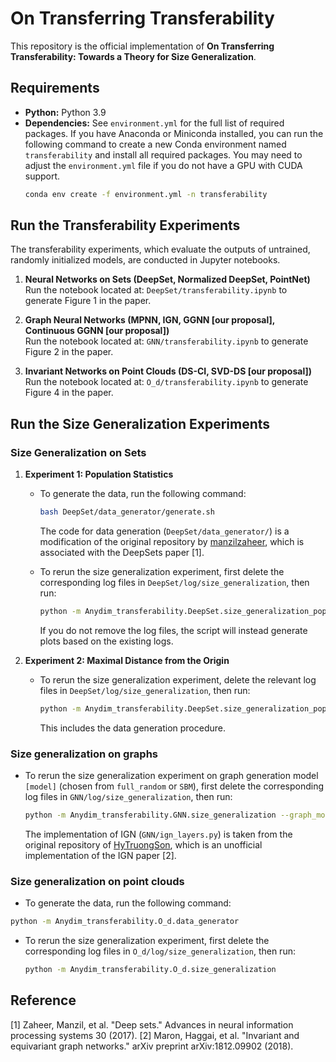 # On Transferring Transferability
This repository is the official implementation of **On Transferring Transferability: Towards a Theory for Size Generalization**. 

## Requirements

* **Python:** Python 3.9
* **Dependencies:** See `environment.yml` for the full list of required packages.
If you have Anaconda or Miniconda installed, you can run the following command to  create a new Conda environment named `transferability`  and install all required packages. You may need to adjust the `environment.yml` file if you do not have a GPU with CUDA support.
    ```bash
    conda env create -f environment.yml -n transferability
    ```

## Run the Transferability Experiments

The transferability experiments, which evaluate the outputs of untrained, randomly initialized models, are conducted in Jupyter notebooks.

1. **Neural Networks on Sets (DeepSet, Normalized DeepSet, PointNet)**  
   Run the notebook located at:  `DeepSet/transferability.ipynb`  to generate Figure 1 in the paper.

2. **Graph Neural Networks (MPNN, IGN, GGNN [our proposal], Continuous GGNN [our proposal])**  
   Run the notebook located at:  `GNN/transferability.ipynb` to generate Figure 2 in the paper.

3. **Invariant Networks on Point Clouds (DS-CI, SVD-DS [our proposal])**  
   Run the notebook located at:  `O_d/transferability.ipynb` to generate Figure 4 in the paper.

## Run the Size Generalization Experiments

### Size Generalization on Sets

1. **Experiment 1: Population Statistics**
   * To generate the data, run the following command:
     ```bash
     bash DeepSet/data_generator/generate.sh
     ```
     The code for data generation (`DeepSet/data_generator/`) is a modification of the original repository by [manzilzaheer](https://github.com/manzilzaheer/DeepSets), which is associated with the DeepSets paper [1].

   * To rerun the size generalization experiment, first delete the corresponding log files in `DeepSet/log/size_generalization`, then run:
     ```bash
     python -m Anydim_transferability.DeepSet.size_generalization_popstats
     ```
     If you do not remove the log files, the script will instead generate plots based on the existing logs.

2. **Experiment 2: Maximal Distance from the Origin**
   * To rerun the size generalization experiment, delete the relevant log files in `DeepSet/log/size_generalization`, then run:
     ```bash
     python -m Anydim_transferability.DeepSet.size_generalization_popstats
     ```
     This includes the data generation procedure.

### **Size generalization on graphs**
* To rerun the size generalization experiment on graph generation model `[model]` (chosen from `full_random` or `SBM`), first delete the corresponding log files in `GNN/log/size_generalization`, then run:
     ```bash
     python -m Anydim_transferability.GNN.size_generalization --graph_model [model]
     ```
   The implementation of IGN (`GNN/ign_layers.py`) is taken from the original repository of [HyTruongSon](https://github.com/HyTruongSon/InvariantGraphNetworks-PyTorch), which is an unofficial implementation of the IGN paper [2].
### **Size generalization on point clouds**
* To generate the data, run the following command:
```bash
python -m Anydim_transferability.O_d.data_generator
```
* To rerun the size generalization experiment, first delete the corresponding log files in `O_d/log/size_generalization`, then run:
     ```bash
     python -m Anydim_transferability.O_d.size_generalization
     ```

## Reference
[1] Zaheer, Manzil, et al. "Deep sets." Advances in neural information processing systems 30 (2017).
[2] Maron, Haggai, et al. "Invariant and equivariant graph networks." arXiv preprint arXiv:1812.09902 (2018).
